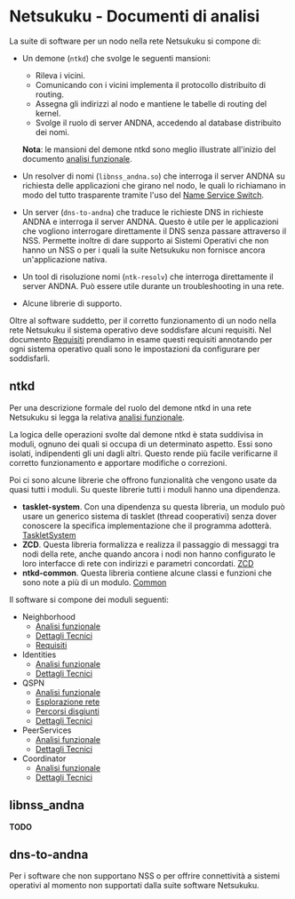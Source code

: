 # Netsukuku - Documenti di analisi

La suite di software per un nodo nella rete Netsukuku si compone di:

*   Un demone (`ntkd`) che svolge le seguenti mansioni:

    *   Rileva i vicini.
    *   Comunicando con i vicini implementa il protocollo distribuito di routing.
    *   Assegna gli indirizzi al nodo e mantiene le tabelle di routing del kernel.
    *   Svolge il ruolo di server ANDNA, accedendo al database distribuito dei nomi.

    **Nota**: le mansioni del demone ntkd sono meglio illustrate all'inizio del documento
    [analisi funzionale](DemoneNTKD/AnalisiFunzionale.md).

*   Un resolver di nomi (`libnss_andna.so`) che interroga il server ANDNA su richiesta delle applicazioni che
    girano nel nodo, le quali lo richiamano in modo del tutto trasparente tramite l'uso del
    [Name Service Switch](https://en.wikipedia.org/wiki/Name_Service_Switch).

*   Un server (`dns-to-andna`) che traduce le richieste DNS in richieste ANDNA e interroga il server ANDNA.
    Questo è utile per le applicazioni che vogliono interrogare direttamente il DNS senza passare attraverso il NSS.
    Permette inoltre di dare supporto ai Sistemi Operativi che non hanno un NSS o per i quali la suite Netsukuku non
    fornisce ancora un'applicazione nativa.

*   Un tool di risoluzione nomi (`ntk-resolv`) che interroga direttamente il server ANDNA. Può essere utile durante
    un troubleshooting in una rete.

*   Alcune librerie di supporto.

Oltre al software suddetto, per il corretto funzionamento di un nodo nella rete Netsukuku il sistema operativo
deve soddisfare alcuni requisiti. Nel documento [Requisiti](Sistema/Requisiti.md) prendiamo in
esame questi requisiti annotando per ogni sistema operativo quali sono le impostazioni da configurare per soddisfarli.

## ntkd
Per una descrizione formale del ruolo del demone ntkd in una rete Netsukuku si legga la relativa
[analisi funzionale](DemoneNTKD/AnalisiFunzionale.md).

La logica delle operazioni svolte dal demone ntkd è stata suddivisa in moduli, ognuno dei quali si occupa di un
determinato aspetto. Essi sono isolati, indipendenti gli uni dagli altri. Questo rende più facile verificarne
il corretto funzionamento e apportare modifiche o correzioni.

Poi ci sono alcune librerie che offrono funzionalità che vengono usate da quasi tutti i moduli. Su queste librerie
tutti i moduli hanno una dipendenza.

*   **tasklet-system**. Con una dipendenza su questa libreria, un modulo può usare un generico sistema di
    tasklet (thread cooperativi) senza dover conoscere la specifica implementazione che il programma
    adotterà. [TaskletSystem](Librerie/TaskletSystem.md)
*   **ZCD**. Questa libreria formalizza e realizza il passaggio di messaggi tra nodi della rete, anche
    quando ancora i nodi non hanno configurato le loro interfacce di rete con indirizzi e parametri
    concordati. [ZCD](Librerie/ZCD.md)
*   **ntkd-common**. Questa libreria contiene alcune classi e funzioni che sono note a più di un
    modulo. [Common](Librerie/Common.md)

Il software si compone dei moduli seguenti:

*   Neighborhood
    *   [Analisi funzionale](ModuloNeighborhood/AnalisiFunzionale.md)
    *   [Dettagli Tecnici](ModuloNeighborhood/DettagliTecnici.md)
    *   [Requisiti](ModuloNeighborhood/Requisiti.md)
*   Identities
    *   [Analisi funzionale](ModuloIdentities/AnalisiFunzionale.md)
    *   [Dettagli Tecnici](ModuloIdentities/DettagliTecnici.md)
*   QSPN
    *   [Analisi funzionale](ModuloQSPN/AnalisiFunzionale.md)
    *   [Esplorazione rete](ModuloQSPN/EsplorazioneRete.md)
    *   [Percorsi disgiunti](ModuloQSPN/PercorsiDisgiunti.md)
    *   [Dettagli Tecnici](ModuloQSPN/DettagliTecnici.md)
*   PeerServices
    *   [Analisi funzionale](ModuloPeers/AnalisiFunzionale.md)
    *   [Dettagli Tecnici](ModuloPeers/DettagliTecnici.md)
*   Coordinator
    *   [Analisi funzionale](ModuloCoordinator/AnalisiFunzionale.md)
    *   [Dettagli Tecnici](ModuloCoordinator/DettagliTecnici.md)

## libnss_andna

**TODO**

## dns-to-andna

Per i software che non supportano NSS o per offrire connettività a sistemi operativi al momento non supportati
dalla suite software Netsukuku.

